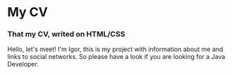 # My CV #
### That my CV, writed on HTML/CSS ###
Hello, let's meet! I'm Igor, this is my project with information about me and links to social networks. 
So please have a look if you are looking for a Java Developer.
